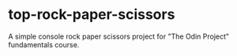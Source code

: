 # top-rock-paper-scissors
A simple console rock paper scissors project for "The Odin Project" fundamentals course.
